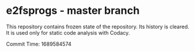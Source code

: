 # e2fsprogs - master branch

This repository contains frozen state of the repository.
Its history is cleared. It is used only for static code
analysis with Codacy.

Commit Time: 1689584574